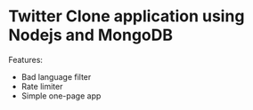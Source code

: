 # Twitter Clone application using Nodejs and MongoDB
Features:
- Bad language filter
- Rate limiter
- Simple one-page app
